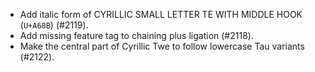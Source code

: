 * Add italic form of CYRILLIC SMALL LETTER TE WITH MIDDLE HOOK (`U+A68B`) (#2119).
* Add missing feature tag to chaining plus ligation (#2118).
* Make the central part of Cyrillic Twe to follow lowercase Tau variants (#2122).
